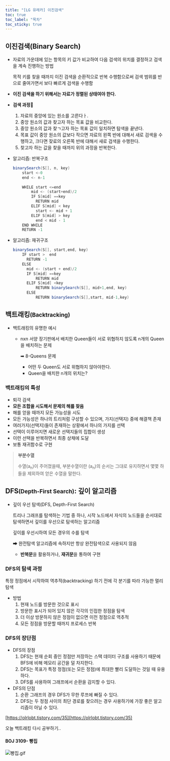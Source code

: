 ```yaml
---
title: "[LG 유레카] 이진검색"
toc: true
toc_label: "목차"
toc_sticky: true
---
```


## 이진검색(Binary Search)

- 자료의 가운데에 있는 항목의 키 값가 비교하여 다음 검색의 위치를 결정하고 검색을 계속 진행하는 방법

  목적 키를 찾을 때까지 이진 검색을 순환적으로 반복 수행함으로써 검색 범위를 반으로 줄여가면서 보다 빠르게 검색을 수행함

- **이진 검색을 하기 위해서는 자료가 정렬된 상태여야 한다.**



- **검색 과정**🔎
  1. 자료의 중앙에 있는 원소를 고른다ㅏ.
  2. 중앙 원소의 값과 찾고자 하는 목표 값을 비교한다.
  3. 중앙 원소의 값과 찾ㄱ고자 하는 목표 값이 일치하면 탐색을 끝낸다.
  4. 목표 값이 중앙 원소의 값보다 작으면 자료의 왼쪽 반에 대해서 새로 검색을 수행하고, 크다면 잦료의 오른쪽 반에 대해서 새로 검색을 수행한다.
  5. 찾고자 하는 값을 찾을 때까지 위의 과정을 반복한다.

- 알고리즘: 반복구조

  ``` JAVA
  binarySearch(S[], n, key)
      start <-0
      end <- n-1
      
      WHILE start <=end
          mid <- (start+end)/2
          IF S[mid] ==key
          	RETURN mid
          ELIF S[mid] < key
          	start <- mid + 1
          ELIF S[mid] > key
          	end < mid - 1
      END WHILE
      RETURN -1
  ```

  

- 알고리즘: 재귀구조

  ``` java
  binarySearch(S[], start,end, key)
      IF start >  end
      	RETURN -1
      ELSE
      	mid <- (start + end)/2
      	IF S[mid] ==key
      		RETURN mid
      	ELIF S[mid] <key
      		RETURN binarySearch(S[], mid+1,end, key)
      	ELSE
      		RETURN binarySearch(S[],start, mid-1,key)
  ```

  

## 백트래킹<small>(Backtracking)</small>

- 백트래킹의 유명한 예시

  - nxn 서양 장기판에서 배치한 Queen들이 서로 위협하지 않도록 n개의 Queen을 배치하는 문제

    ➡ 8-Queens 문제

    - 어떤 두 Queen도 서로 위협하지 않아야한다.
    - Queen을 배치한 n개의 위치는?

  

### 백트래킹의 특성

- 퇴각 검색
- **모든 조합을 시도해서 문제의 해를 찾음**
- 해를 얻을 때까지 모든 가능성을 시도
- 모든 가능성은 하나의 트리처럼 구성할 수 있으며, 가지(선택지) 중에 해결책 존재
- 여러가지(선택지)들이 존재하는 상황에서 <span class="hlm">하나의 가지</span>를 선택
- 선택이 이루어지면 새로운 선택지들의 집합이 생성
- 이런 선택을 반복하면서 최종 상채에 도달
- 보통 <span class="hlm">재귀함수</span>로 구현

> **부분수열**
>
> 수열(a<sub>n</sub>)이 주어졌을때, 부분수열이란 (a<sub>n</sub>)의 순서는 그대로 유지하면서 몇몇 하들을 제외하여 얻은 수열을 말한다.

## DFS<small>(Depth-First Search)</small>: 깊이 알고리즘

- 깊이 우선 탐색(DFS, Depth-First Search)

  트리나 그래프를 탐색하는 기법 중 하나, <span class="hlm">시작 노드에서 자식의 노드들을 순서대로 탐색하면서 깊이를 우선으로 탐색하는 알고리즘</span>

  깊이를 우선시하여 모든 경우의 수를 탐색

  ➡ 완전탐색 알고리즘에 속하지만 항상 완전탐색으로 사용되지 않음

  - **반복문**을 활용하거나, **재귀문**을 통하여 구현

### DFS의 탐색 과정

특정 정점에서 시작하여 역추적(backtracking) 하기 전에 각 분기를 따라 가능한 멀리 탐색

- 방법
  1. 현재 노드를 방문한 것으로 표시
  2. 방문한 표시가 되어 있지 않은 각각의 인접한 정점을 탐색
  3. 더 이상 방문하지 않은 정점이 없으면 이전 정점으로 역추적
  4. 모든 정점을 방문할 때까지 프로세스 반복

###   DFS의 장단점

- DFS의 장점
  1. DFS는 현재 순회 중인 정점만 저장하는 스택 데이터 구조를 사용하기 때문에 BFS에 비해 메모리 공간을 덜 차지한다.
  2. DFS는 목표가 특정 정점(또는 모든 정점)에 최대한 빨리 도달하는 것일 때 유용하다.
  3. DFS를 사용하여 그래프에서 순환을 감지할 수 있다.
- DFS의 단점
  1. 순환 그래프의 경우 DFS가 무한 루프에 빠질 수 있다.
  2. DFS는 두 정점 사이의 최단 경로를 찾으려는 경우 사용하기에 가장 좋은 알고리즘이 아닐 수 있다.



<span class="hlm">[https://olrlobt.tistory.com/35](https://olrlobt.tistory.com/35)</span>

오늘 백트래킹 다시 공부하기..

#### BOJ 3109- 빵집

![빵집.gif](/../images/2024-06-25-20240625/_______deanimate.png)